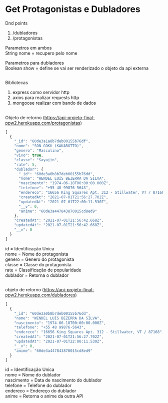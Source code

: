 # Get Protagonistas e Dubladores  

Dnd points
1. /dubladores
2. /protagonistas

Parametros em ambos   
String nome = recupero pelo nome  

Parametros para dubladores  
Boolean show = define se vai ser renderizado o objeto da api externa    
##

Bibliotecas  
1. express como servidor http  
2. axios para realizar requests http 
3. mongoose realizar com bando de dados
##

Objeto de retorno  (https://api-projeto-final-ppw2.herokuapp.com/protagonistas)
```javascript
[
  {
    "_id": "60de3a1a8b7deb00155b76df",
    "nome": "SON GOKU (KAKAROTTO)",
    "genero": "Masculino",
    "vivo": true,
    "classe": "Sayajin",
    "rate": 5,
    "dublador": {
      "_id": "60de3a0b8b7deb00155b76dd",
      "nome": "WENDEL LUÍS BEZERRA DA SILVA",
      "nascimento": "1974-06-18T00:00:00.000Z",
      "telefone": "+55 48 99876-5643",
      "endereco": "16656 King Squares Apt. 312 - Stillwater, VT / 87168",
      "createdAt": "2021-07-01T21:56:27.702Z",
      "updatedAt": "2021-07-01T22:00:11.530Z",
      "__v": 0,
      "anime": "60de3a447843870015cd8ed9"
    },
    "createdAt": "2021-07-01T21:56:42.668Z",
    "updatedAt": "2021-07-01T21:56:42.668Z",
    "__v": 0
  }
]
```
id = Identificação Unica  
nome = Nome do protagonista  
genero = Genero do protagonista  
classe = Classe do protagonista  
rate = Classificação de popularidade  
dublador = Retorna o dublador  
##
objeto de retorno  (https://api-projeto-final-ppw2.herokuapp.com/dubladores)
```javascript
[
  {
    "_id": "60de3a0b8b7deb00155b76dd",
    "nome": "WENDEL LUÍS BEZERRA DA SILVA",
    "nascimento": "1974-06-18T00:00:00.000Z",
    "telefone": "+55 48 99876-5643",
    "endereco": "16656 King Squares Apt. 312 - Stillwater, VT / 87168",
    "createdAt": "2021-07-01T21:56:27.702Z",
    "updatedAt": "2021-07-01T22:00:11.530Z",
    "__v": 0,
    "anime": "60de3a447843870015cd8ed9"
  }
]
```
id = Identificação Unica  
nome = Nome do dublador  
nascimento = Data de nascimento do dublador  
telefone = Telefone do dublador  
endereco = Endereço do dublador  
anime = Retorna o anime da outra API
